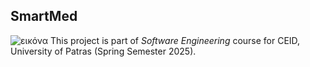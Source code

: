 ## SmartMed

![εικόνα](https://github.com/user-attachments/assets/aee25df3-79e5-4844-9cd3-d3a26b9ccb38) This project is part of *Software Engineering* course for CEID, University of Patras (Spring Semester 2025). 
